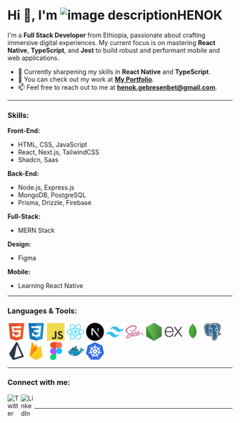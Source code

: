 # Hi 👋, I'm  <img src="https://github.com/user-attachments/assets/37edcebf-85f6-45c2-94b5-2dbeace8556a" alt="image description" width="60" height="80">HENOK



I'm a **Full Stack Developer** from Ethiopia, passionate about crafting immersive digital experiences. My current focus is on mastering **React Native**, **TypeScript**, and **Jest** to build robust and performant mobile and web applications.

- 🌱 Currently sharpening my skills in **React Native** and **TypeScript**.
- 🚀 You can check out my work at [**My Portfolio**](https://henok-portfolio.netlify.app/).
- 📫 Feel free to reach out to me at **henok.gebresenbet@gmail.com**.

---

### Skills:

**Front-End:**
- HTML, CSS, JavaScript
- React, Next.js, TailwindCSS
- Shadcn, Saas

**Back-End:**
- Node.js, Express.js
- MongoDB, PostgreSQL
- Prisma, Drizzle, Firebase

**Full-Stack:**
- MERN Stack

**Design:**
- Figma

**Mobile:**
- Learning React Native

---

### Languages & Tools:
<p align="left">
  <img src="https://raw.githubusercontent.com/devicons/devicon/master/icons/html5/html5-original.svg" alt="html5" width="40" height="40"/> 
  <img src="https://raw.githubusercontent.com/devicons/devicon/master/icons/css3/css3-original.svg" alt="css3" width="40" height="40"/> 
  <img src="https://raw.githubusercontent.com/devicons/devicon/master/icons/javascript/javascript-original.svg" alt="javascript" width="40" height="40"/> 
  <img src="https://raw.githubusercontent.com/devicons/devicon/master/icons/react/react-original.svg" alt="react" width="40" height="40"/> 
  <img src="https://raw.githubusercontent.com/devicons/devicon/master/icons/nextjs/nextjs-original.svg" alt="nextjs" width="40" height="40"/> 
  <img src="https://raw.githubusercontent.com/devicons/devicon/master/icons/tailwindcss/tailwindcss-original.svg" alt="tailwindcss" width="40" height="40"/> 
  <img src="https://raw.githubusercontent.com/devicons/devicon/master/icons/sass/sass-original.svg" alt="sass" width="40" height="40"/> 
  <img src="https://raw.githubusercontent.com/devicons/devicon/master/icons/nodejs/nodejs-original.svg" alt="nodejs" width="40" height="40"/> 
  <img src="https://raw.githubusercontent.com/devicons/devicon/master/icons/express/express-original.svg" alt="express" width="40" height="40"/> 
  <img src="https://raw.githubusercontent.com/devicons/devicon/master/icons/mongodb/mongodb-original.svg" alt="mongodb" width="40" height="40"/> 
  <img src="https://raw.githubusercontent.com/devicons/devicon/master/icons/postgresql/postgresql-original.svg" alt="postgresql" width="40" height="40"/> 
  <img src="https://raw.githubusercontent.com/devicons/devicon/master/icons/prisma/prisma-original.svg" alt="prisma" width="40" height="40"/> 
  <img src="https://raw.githubusercontent.com/devicons/devicon/master/icons/firebase/firebase-original.svg" alt="firebase" width="40" height="40"/> 
  <img src="https://raw.githubusercontent.com/devicons/devicon/master/icons/figma/figma-original.svg" alt="figma" width="40" height="40"/>
  <img src="https://raw.githubusercontent.com/devicons/devicon/master/icons/docker/docker-original.svg" alt="docker" width="40" height="40"/>
  <img src="https://raw.githubusercontent.com/devicons/devicon/master/icons/kubernetes/kubernetes-original.svg" alt="kubernetes" width="40" height="40"/>
</p>

---

### Connect with me:
[<img align="left" alt="Twitter" width="30px" src="https://cdn.jsdelivr.net/npm/simple-icons@v3/icons/twitter.svg" />](https://twitter.com/yourprofile)
[<img align="left" alt="LinkedIn" width="30px" src="https://cdn.jsdelivr.net/npm/simple-icons@v3/icons/linkedin.svg" />](https://linkedin.com/in/yourprofile)

<br/>

---


